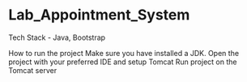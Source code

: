 # Lab_Appointment_System

Tech Stack - Java, Bootstrap
  
How to run the project
  Make sure you have installed a JDK.
  Open the project with your preferred IDE and setup Tomcat
  Run project on the Tomcat server
